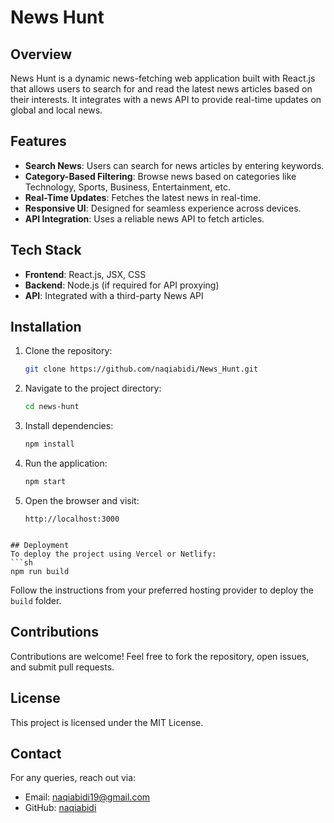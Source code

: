 # News Hunt

## Overview
News Hunt is a dynamic news-fetching web application built with React.js that allows users to search for and read the latest news articles based on their interests. It integrates with a news API to provide real-time updates on global and local news.

## Features
- **Search News**: Users can search for news articles by entering keywords.
- **Category-Based Filtering**: Browse news based on categories like Technology, Sports, Business, Entertainment, etc.
- **Real-Time Updates**: Fetches the latest news in real-time.
- **Responsive UI**: Designed for seamless experience across devices.
- **API Integration**: Uses a reliable news API to fetch articles.

## Tech Stack
- **Frontend**: React.js, JSX, CSS
- **Backend**: Node.js (if required for API proxying)
- **API**: Integrated with a third-party News API

## Installation
1. Clone the repository:
   ```sh
   git clone https://github.com/naqiabidi/News_Hunt.git
   ```
2. Navigate to the project directory:
   ```sh
   cd news-hunt
   ```
3. Install dependencies:
   ```sh
   npm install
   ```
4. Run the application:
   ```sh
   npm start
   ```
5. Open the browser and visit:
   ```
   http://localhost:3000
   ```
```

## Deployment
To deploy the project using Vercel or Netlify:
```sh
npm run build
```
Follow the instructions from your preferred hosting provider to deploy the `build` folder.

## Contributions
Contributions are welcome! Feel free to fork the repository, open issues, and submit pull requests.

## License
This project is licensed under the MIT License.

## Contact
For any queries, reach out via:
- Email: naqiabidi19@gmail.com
- GitHub: [naqiabidi](https://github.com/naqiabidi)

